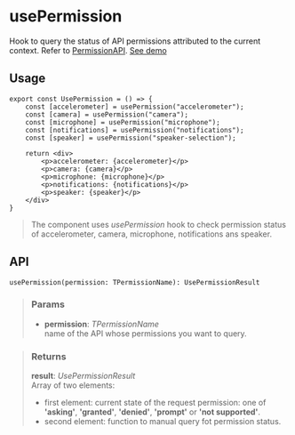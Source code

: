 # usePermission
Hook to query the status of API permissions attributed to the current context. Refer to [PermissionAPI](https://developer.mozilla.org/en-US/docs/Web/API/Permissions_API). [See demo](https://nDriaDev.io/react-tools/#/hooks/api-dom/usePermission)

## Usage

```tsx
export const UsePermission = () => {
	const [accelerometer] = usePermission("accelerometer");
	const [camera] = usePermission("camera");
	const [microphone] = usePermission("microphone");
	const [notifications] = usePermission("notifications");
	const [speaker] = usePermission("speaker-selection");

	return <div>
		<p>accelerometer: {accelerometer}</p>
		<p>camera: {camera}</p>
		<p>microphone: {microphone}</p>
		<p>notifications: {notifications}</p>
		<p>speaker: {speaker}</p>
	</div>
}
```

> The component uses _usePermission_ hook to check permission status of accelerometer, camera, microphone, notifications ans speaker.


## API

```tsx
usePermission(permission: TPermissionName): UsePermissionResult
```

> ### Params
>
> - __permission__: _TPermissionName_  
name of the API whose permissions you want to query.
>

> ### Returns
>
> __result__:  _UsePermissionResult_  
> Array of two elements:
> - first element: current state of the request permission: one of __'asking'__, __'granted'__, __'denied'__, __'prompt'__ or __'not supported'__.
> - second element: function to manual query fot permission status.
>